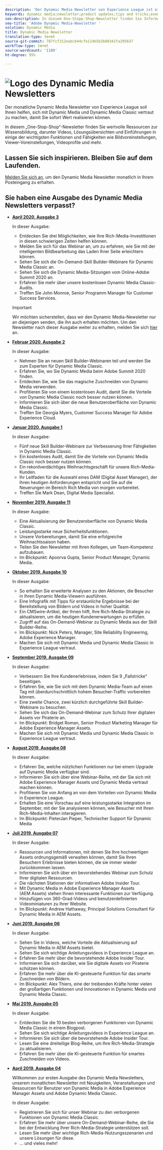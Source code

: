 ```yaml
---
description: 'Der Dynamic Media Newsletter von Experience League ist ein monatlicher Newsletter. Er soll Ihnen helfen, sich mit Dynamic Media und Dynamic Media Classic vertraut zu machen, damit Sie sofort Wert realisieren können. In diesem „One-Stop-Shop“-Newsletter finden Sie wertvolle Ressourcen zur Wissensbildung, darunter Videos, Lösungsübersichten und Einführungen in einige der wichtigsten Funktionen und Fähigkeiten wie Bildvoreinstellungen, Viewer-Voreinstellungen, Videoprofile und mehr. '
keywords: dynamic media;newsletter;product updates;tips and tricks;events;customer success;blog;blogs;images;videos;features;capabilities
seo-description: In diesem One-Stopp-Shop-Newsletter finden Sie Informationsquellen wie Videos, Lösungsübersichten und einige der wichtigsten Funktionen wie Bildvorgaben, Viewer-Vorgaben, Video-Profile und mehr.
seo-title: 'Adobe Dynamic Media-Newsletter '
solution: Dynamic Media
title: Dynamic Media Newsletter
translation-type: tm+mt
source-git-commit: 787fcf312eabcb44cfe114b5b3b80341fa295637
workflow-type: tm+mt
source-wordcount: '1189'
ht-degree: 95%

---
```



# ![Logo des Dynamic Media Newsletters](/help/assets/assets/dynamic-media-newsletter-logo.png)

Der monatliche Dynamic Media Newsletter von Experience League soll Ihnen helfen, sich mit Dynamic Media und Dynamic Media Classic vertraut zu machen, damit Sie sofort Wert realisieren können.

In diesem „One-Stop-Shop“-Newsletter finden Sie wertvolle Ressourcen zur Wissensbildung, darunter Videos, Lösungsübersichten und Einführungen in einige der wichtigsten Funktionen und Fähigkeiten wie Bildvoreinstellungen, Viewer-Voreinstellungen, Videoprofile und mehr.

## Lassen Sie sich inspirieren. Bleiben Sie auf dem Laufenden.

[Melden Sie sich an](https://www.adobe.com/subscription/dynamic-media-newsletter.html), um den Dynamic Media Newsletter monatlich in Ihrem Posteingang zu erhalten.

## Sie haben eine Ausgabe des Dynamic Media Newsletters verpasst?

<!-- * **[May 2020, Issue 4](https://expleague.azureedge.net/assets/aem/Experience-Insider-vol.31.html)**

    In this issue:

    * What business continuity means in uncertain times.
    * Key takeaways from the first all-digital Adobe Summit.
    * Must-watch Experience Manager breakout sessions.
    * Summit customer spotlight: Under Armour.
    * Never miss an Experience Insider webinar.
    * Public sector spotlight: The urgent need for digital enrollment.
    * Look what’s new in Experience Manager Innovation.
    * Build your Experience Manager skills *live* with the Adobe pros.
    * Connect with the Adobe Experience Manager Community.
    * Fast-track your Adobe expertise with Adobe Experience League. -->

* **[April 2020, Ausgabe 3](https://expleague.azureedge.net/assets/dynamic-media/Dynamic_Media_Newsletter_04_2020_April.html)**

   In dieser Ausgabe:

   * Entdecken Sie drei Möglichkeiten, wie Ihre Rich-Media-Investitionen in diesen schwierigen Zeiten helfen können.
   * Melden Sie sich für das Webinar an, um zu erfahren, wie Sie mit der intelligenten Bildbearbeitung das Laden Ihrer Seite erleichtern können.
   * Sehen Sie sich die On-Demand-Skill Builder-Webinare für Dynamic Media Classic an.
   * Sehen Sie sich die Dynamic Media-Sitzungen vom Online-Adobe Summit 2020 an.
   * Erfahren Sie mehr über unsere kostenlosen Dynamic Media Classic-Audits.
   * Treffen Sie John Monroe, Senior Programm Manager für Customer Success Services.

   >[!IMPORTANT]
   >
   >Wir möchten sicherstellen, dass wir den Dynamic Media-Newsletter nur an diejenigen senden, die ihn auch erhalten möchten. Um den Newsletter nach dieser Ausgabe weiter zu erhalten, melden Sie sich [hier](https://nam04.safelinks.protection.outlook.com/?url=http%3A%2F%2Ft.messages.adobe.com%2Fr%2F%3Fid%3Dha6c66e%2C266d7ba%2C26edbee&amp;data=02%7C01%7Crbrough%40adobe.com%7Ce0ec0f8dde0f4eb03d9c08d7e2173fd3%7Cfa7b1b5a7b34438794aed2c178decee1%7C0%7C0%7C637226461801398160&amp;sdata=3c1oREsqy%2FeDPKC3dd4IO9dXomQ1XbokaBAYQl8obrk%3D&amp;reserved=0) an.

* **[Februar 2020, Ausgabe 2](https://expleague.azureedge.net/assets/dynamic-media/Dynamic_Media_Newsletter_02_2020_Feb.html)**

   In dieser Ausgabe:

   * Nehmen Sie an neuen Skill Builder-Webinaren teil und werden Sie zum Experten für Dynamic Media Classic.
   * Erfahren Sie, wo Sie Dynamic Media beim Adobe Summit 2020 finden.
   * Entdecken Sie, wie Sie das magische Zuschneiden von Dynamic Media verwenden.
   * Profitieren Sie von einem kostenlosen Audit, damit Sie die Vorteile von Dynamic Media Classic noch besser nutzen können.
   * Informieren Sie sich über die neue Benutzeroberfläche von Dynamic Media Classic.
   * Treffen Sie Georgia Myers, Customer Success Manager für Adobe Experience Cloud.

* **[Januar 2020, Ausgabe 1](https://expleague.azureedge.net/assets/dynamic-media/Dynamic_Media_Newsletter_01_2020_Jan.html)**

   In dieser Ausgabe:

   * Fünf neue Skill Builder-Webinare zur Verbesserung Ihrer Fähigkeiten in Dynamic Media Classic.
   * Ein kostenloses Audit, damit Sie die Vorteile von Dynamic Media Classic noch besser nutzen können.
   * Ein rekordverdächtiges Weihnachtsgeschäft für unsere Rich-Media-Kunden.
   * Ihr Leitfaden für die Auswahl eines DAM (Digital Asset Manager), der Ihren heutigen Anforderungen entspricht und Sie auf die Neuerungen im Bereich Rich Media von morgen vorbereitet.
   * Treffen Sie Mark Dean, Digital Media Specialist.

* **[November 2019, Ausgabe 11](https://expleague.azureedge.net/assets/dynamic-media/Dynamic_Media_Newsletter_11_2019_Nov.html)**

   In dieser Ausgabe:

   * Eine Aktualisierung der Benutzeroberfläche von Dynamic Media Classic.
   * Leistungsstarke neue Sicherheitsfunktionen.
   * Unsere Vorbereitungen, damit Sie eine erfolgreiche Weihnachtssaison haben.
   * Teilen Sie den Newsletter mit Ihren Kollegen, um Team-Kompetenz aufzubauen.
   * Im Blickpunkt: Apoorva Gupta, Senior Product Manager, Dynamic Media.

* **[Oktober 2019, Ausgabe 10](https://expleague.azureedge.net/assets/dynamic-media/Dynamic_Media_Newsletter_10_2019_Oct.html)**

   In dieser Ausgabe:

   * So erhalten Sie erweiterte Analysen zu den Aktionen, die Besucher in Ihren Dynamic Media-Viewern ausführen.
   * Eine Infografik mit Tipps für erstaunliche Ergebnisse bei der Bereitstellung von Bildern und Videos in hoher Qualität.
   * Ein CMSwire-Artikel, der Ihnen hilft, Ihre Rich-Media-Strategie zu aktualisieren, um die heutigen Kundenerwartungen zu erfüllen.
   * Zugriff auf das On-Demand-Webinar zu Dynamic Media aus der Skill Builder-Reihe.
   * Im Blickpunkt: Nick Peters, Manager, Site Reliability Engineering, Adobe Experience Manager.
   * Machen Sie sich mit Dynamic Media und Dynamic Media Classic in Experience League vertraut.

* **[September 2019, Ausgabe 09](https://expleague.azureedge.net/assets/dynamic-media/Dynamic_Media_Newsletter_09_2019_Sept.html)**

   In dieser Ausgabe:

   * Verbessern Sie Ihre Kundenerlebnisse, indem Sie 9 „Fallstricke“ beseitigen.
   * Erfahren Sie, wie Sie sich mit dem Dynamic Media-Team auf einen Tag mit überdurchschnittlich hohem Besucher-Traffic vorbereiten können.
   * Eine zweite Chance, zwei kürzlich durchgeführte Skill Builder-Webinare zu besuchen.
   * Sehen Sie sich das On-Demand-Webinar zum Schutz Ihrer digitalen Assets vor Piraterie an.
   * Im Blickpunkt: Bridget Roman, Senior Product Marketing Manager für Adobe Experience Manager Assets.
   * Machen Sie sich mit Dynamic Media und Dynamic Media Classic in Experience League vertraut.


* **[August 2019, Ausgabe 08](https://expleague.azureedge.net/assets/dynamic-media/Dynamic_Media_Newsletter_08_2019_Aug.html)**

   In dieser Ausgabe:

   * Erfahren Sie, welche nützlichen Funktionen nur bei einem Upgrade auf Dynamic Media verfügbar sind.
   * Informieren Sie sich über eine Webinar-Reihe, mit der Sie sich mit Adobe Experience Manager Assets und Dynamic Media vertraut machen können.
   * Profitieren Sie von Anfang an von dem Vorteilen von Dynamic Media in Experience League.
   * Erhalten Sie eine Vorschau auf eine leistungsstarke Integration im September, mit der Sie analysieren können, wie Besucher mit Ihren Rich-Media-Inhalten interagieren.
   * Im Blickpunkt: PieterJan Pieper, Technischer Support für Dynamic Media


* **[Juli 2019, Ausgabe 07](https://expleague.azureedge.net/assets/dynamic-media/Dynamic_Media_Newsletter_07_2019_July.html)**

   In dieser Ausgabe:

   * Ressourcen und Informationen, mit denen Sie Ihre hochwertigen Assets ordnungsgemäß verwalten können, damit Sie Ihren Besuchern Erlebnisse bieten können, die sie immer wieder zurückkommen lassen.
   * Informieren Sie sich über ein bevorstehendes Webinar zum Schutz Ihrer digitalen Ressourcen.
   * Die nächsten Stationen der informativen Adobe Insider Tour.
   * Mit Dynamic Media in Adobe Experience Manager Assets (AEM Assets) stehen Ihnen interessante Funktionen zur Verfügung.
   * Hinzufügen von 360-Grad-Videos und benutzerdefinierten Videominiaturen zu Ihrer Website.
   * Im Blickpunkt: Andrew Hathaway, Principal Solutions Consultant für Dynamic Media in AEM Assets.

* **[Juni 2019, Ausgabe 06](https://expleague.azureedge.net/assets/dynamic-media/Dynamic_Media_Newsletter_06_2019_June.html)**

   In dieser Ausgabe:

   * Sehen Sie in Videos, welche Vorteile die Aktualisierung auf Dynamic Media in AEM Assets bietet.
   * Sehen Sie sich wichtige Anleitungsvideos in Experience League an.
   * Erfahren Sie mehr über die bevorstehende Adobe Insider Tour.
   * Informieren Sie sich darüber, wie Sie digitale Assets vor Piraterie schützen können.
   * Erfahren Sie mehr über die KI-gesteuerte Funktion für das smarte Zuschneiden von Bildern.
   * Im Blickpunkt: Alex Thiers, eine der treibenden Kräfte hinter vielen der großartigen Funktionen und Innovationen in Dynamic Media und Dynamic Media Classic.

* **[Mai 2019, Ausgabe 05](https://expleague.azureedge.net/assets/dynamic-media/Dynamic_Media_Newsletter_05_2019_May.html)**

   In dieser Ausgabe:

   * Entdecken Sie die 10 besten verborgenen Funktionen von Dynamic Media Classic in einem Blogpost.
   * Sehen Sie sich wichtige Anleitungsvideos in Experience League an.
   * Informieren Sie sich über die bevorstehende Adobe Insider Tour.
   * Lesen Sie eine dreiteilige Blog-Reihe, um Ihre Rich-Media-Strategie zu aktualisieren.
   * Erfahren Sie mehr über die KI-gesteuerte Funktion für smartes Zuschneiden von Videos.

* **[April 2019, Ausgabe 04](https://expleague.azureedge.net/assets/dynamic-media/Dynamic_Media_Newsletter_04_2019_April.html)**

   Willkommen zur ersten Ausgabe des Dynamic Media Newsletters, unserem monatlichen Newsletter mit Neuigkeiten, Veranstaltungen und Ressourcen für Benutzer von Dynamic Media in Adobe Experience Manager Assets und Adobe Dynamic Media Classic.

   In dieser Ausgabe:
   * Registrieren Sie sich für unser Webinar zu den verborgenen Funktionen von Dynamic Media Classic.
   * Erfahren Sie mehr über unsere On-Demand-Webinar-Reihe, die Sie bei der Entwicklung Ihrer Rich-Media-Strategie unterstützen soll.
   * Lesen Sie mehr über wichtige Rich-Media-Nutzungsszenarien und unsere Lösungen für diese.
   *  ... und vieles mehr!